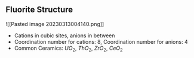 ## Fluorite Structure
![[Pasted image 20230313004140.png]]
- Cations in cubic sites, anions in between
- Coordination number for cations: 8, Coordination number for anions: 4
- Common Ceramics: $UO_2$, $ThO_2$, $ZrO_2$, $CeO_2$ 
